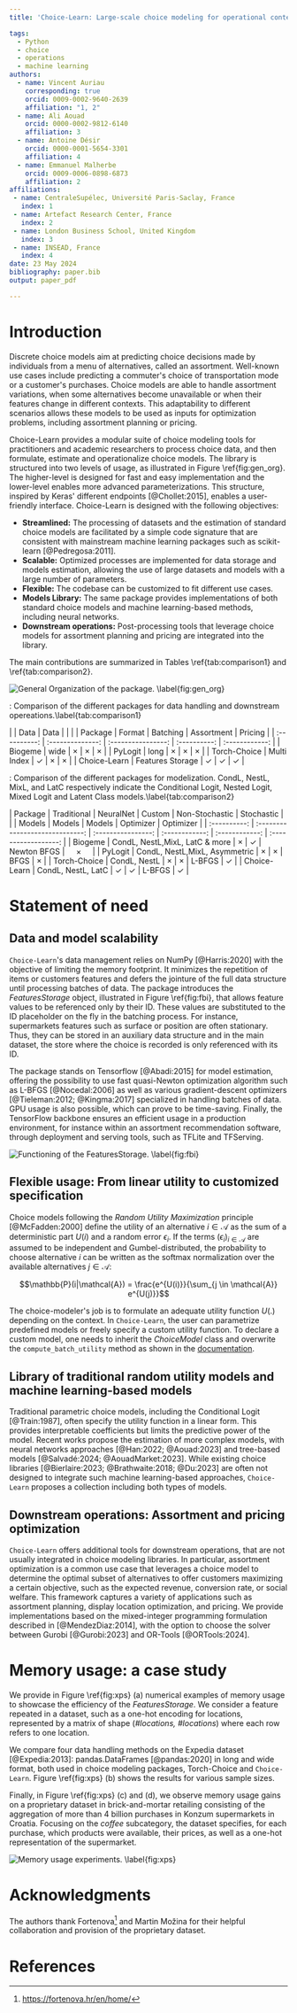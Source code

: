 ```yaml
---
title: 'Choice-Learn: Large-scale choice modeling for operational contexts through the lens of machine learning'

tags:
  - Python
  - choice
  - operations
  - machine learning
authors:
  - name: Vincent Auriau
    corresponding: true
    orcid: 0009-0002-9640-2639
    affiliation: "1, 2"
  - name: Ali Aouad
    orcid: 0000-0002-9812-6140
    affiliation: 3
  - name: Antoine Désir
    orcid: 0000-0001-5654-3301
    affiliation: 4
  - name: Emmanuel Malherbe
    orcid: 0009-0006-0898-6873
    affiliation: 2
affiliations:
 - name: CentraleSupélec, Université Paris-Saclay, France
   index: 1
 - name: Artefact Research Center, France
   index: 2
 - name: London Business School, United Kingdom
   index: 3
 - name: INSEAD, France
   index: 4
date: 23 May 2024
bibliography: paper.bib
output: paper_pdf

---
```


# Introduction

Discrete choice models aim at predicting choice decisions made by individuals from a menu of alternatives, called an assortment. Well-known use cases include predicting a commuter's choice of transportation mode or a customer's purchases. Choice models are able to handle assortment variations, when some alternatives become unavailable or when their features change in different contexts. This adaptability to different scenarios allows these models to be used as inputs for optimization problems, including assortment planning or pricing.

Choice-Learn provides a modular suite of choice modeling tools for practitioners and academic researchers to process choice data, and then formulate, estimate and operationalize choice models. The library is structured into two levels of usage, as illustrated in Figure \ref{fig:gen_org}. The higher-level is designed for fast and easy implementation and the lower-level enables more advanced parameterizations. This structure, inspired by Keras' different endpoints [@Chollet:2015], enables a user-friendly interface. Choice-Learn is designed with the following objectives:

- **Streamlined:** The processing of datasets and the estimation of standard choice models are facilitated by a simple code signature that are consistent with mainstream machine learning packages such as scikit-learn [@Pedregosa:2011].
- **Scalable:** Optimized processes are implemented for data storage and models estimation, allowing the use of large datasets and models with a large number of parameters.
- **Flexible:** The codebase can be customized to fit different use cases.
- **Models Library:** The same package provides implementations of both standard choice models and machine learning-based methods, including neural networks.
- **Downstream operations:** Post-processing tools that leverage choice models for assortment planning and pricing are integrated into the library.

The main contributions are summarized in Tables \ref{tab:comparison1} and \ref{tab:comparison2}.

![General Organization of the package. \label{fig:gen_org}](../illustrations/choice_learn_levels.png)

: Comparison of the different packages for data handling and downstream opereations.\label{tab:comparison1}

|              | Data             |  Data              |              |                |
| Package      | Format           |  Batching          | Assortment   | Pricing        |
| :----------: | :--------------: | :----------------: | :----------: | :------------: |
| Biogeme      | wide             | $\times$           |   $\times$   |   $\times$     |
| PyLogit      | long             |  $\times$          |   $\times$   |   $\times$     |
| Torch-Choice | Multi Index      | $\checkmark$       |   $\times$   |   $\times$     |
| Choice-Learn | Features Storage | $\checkmark$       | $\checkmark$ | $\checkmark$   |


: Comparison of the different packages for modelization. CondL, NestL, MixL, and LatC respectively indicate the Conditional Logit, Nested Logit, Mixed Logit and Latent Class models.\label{tab:comparison2}

|   Package    | Traditional                     | NeuralNet          | Custom         | Non-Stochastic |  Stochastic          |
|              | Models                          | Models             | Models         | Optimizer      |  Optimizer           |
| :----------: | :-----------------------------: | :----------------: | :------------: | :------------: | :------------------: |
| Biogeme      | CondL, NestL,MixL, LatC & more  | $\times$           | $\checkmark$   | Newton BFGS    | $\quad \times \quad$ |
| PyLogit      | CondL, NestL,MixL,  Asymmetric  |  $\times$          | $\times$       | BFGS           |   $\times$           |
| Torch-Choice | CondL, NestL                    | $\times$           | $\times$       | L-BFGS         | $\checkmark$         |
| Choice-Learn | CondL, NestL, LatC              | $\checkmark$       | $\checkmark$   | L-BFGS         | $\checkmark$         |

# Statement of need

## Data and model scalability

`Choice-Learn`'s data management relies on NumPy [@Harris:2020] with the objective of limiting the memory footprint. It minimizes the repetition of items or customers features and defers the jointure of the full data structure until processing batches of data. The package introduces the *FeaturesStorage* object, illustrated in Figure \ref{fig:fbi}, that allows feature values to be referenced only by their ID. These values are substituted to the ID placeholder on the fly in the batching process. For instance, supermarkets features such as surface or position are often stationary. Thus, they can be stored in an auxiliary data structure and in the main dataset, the store where the choice is recorded is only referenced with its ID.

The package stands on Tensorflow [@Abadi:2015] for model estimation, offering the possibility to use fast quasi-Newton optimization algorithm such as L-BFGS [@Nocedal:2006] as well as various gradient-descent optimizers [@Tieleman:2012; @Kingma:2017] specialized in handling batches of data. GPU usage is also possible, which can prove to be time-saving.
Finally, the TensorFlow backbone ensures an efficient usage in a production environment, for instance within an assortment recommendation software, through deployment and serving tools, such as TFLite and TFServing.

![Functioning of the *FeaturesStorage*. \label{fig:fbi}](../illustrations/features_storage_3.png)

## Flexible usage: From linear utility to customized specification

Choice models following the *Random Utility Maximization* principle [@McFadden:2000] define the utility of an alternative $i \in \mathcal{A}$ as the sum of a deterministic part $U(i)$ and a random error $\epsilon_i$. If the terms $(\epsilon_i)_{i \in \mathcal{A}}$ are assumed to be independent and Gumbel-distributed, the probability to choose alternative $i$ can be written as the softmax normalization over the available alternatives $j\in \mathcal{A}$:

$$\mathbb{P}(i|\mathcal{A}) = \frac{e^{U(i)}}{\sum_{j \in \mathcal{A}} e^{U(j)}}$$

The choice-modeler's job is to formulate an adequate utility function $U(.)$ depending on the context. In `Choice-Learn`, the user can parametrize predefined models or freely specify a custom utility function.
To declare a custom model, one needs to inherit the *ChoiceModel* class and overwrite the `compute_batch_utility` method as shown in the [documentation](https://artefactory.github.io/choice-learn/).

## Library of traditional random utility models and machine learning-based models

Traditional parametric choice models, including the Conditional Logit [@Train:1987], often specify the utility function in a linear form. This provides interpretable coefficients but limits the predictive power of the model.
Recent works propose the estimation of more complex models, with neural networks approaches [@Han:2022; @Aouad:2023] and tree-based models [@Salvadé:2024; @AouadMarket:2023]. While existing choice libraries [@Bierlaire:2023; @Brathwaite:2018; @Du:2023] are often not designed to integrate such machine learning-based approaches, `Choice-Learn` proposes a collection including both types of models.

## Downstream operations: Assortment and pricing optimization
`Choice-Learn` offers additional tools for downstream operations, that are not usually integrated in choice modeling libraries. In particular, assortment optimization is a common use case that leverages a choice model to determine the optimal subset of alternatives to offer customers maximizing a certain objective, such as the expected revenue, conversion rate, or social welfare. This framework captures a variety of applications such as assortment planning, display location optimization, and pricing. We provide implementations based on the mixed-integer programming formulation described in [@MendezDiaz:2014], with the option to choose the solver between Gurobi [@Gurobi:2023] and OR-Tools [@ORTools:2024].


# Memory usage: a case study

We provide in Figure \ref{fig:xps} (a) numerical examples of memory usage to showcase the efficiency of the *FeaturesStorage*. We consider a feature repeated in a dataset, such as a one-hot encoding for locations, represented by a matrix of shape (*#locations, #locations*) where each row refers to one location.

We compare four data handling methods on the Expedia dataset [@Expedia:2013]: pandas.DataFrames [@pandas:2020] in long and wide format, both used in choice modeling packages, Torch-Choice and `Choice-Learn`. Figure \ref{fig:xps} (b) shows the results for various sample sizes.

Finally, in Figure \ref{fig:xps} (c) and (d), we observe memory usage gains on a proprietary dataset in brick-and-mortar retailing consisting of the aggregation of more than 4 billion purchases in Konzum supermarkets in Croatia. Focusing on the *coffee* subcategory, the dataset specifies, for each purchase, which products were available, their prices, as well as a one-hot representation of the supermarket.

![Memory usage experiments. \label{fig:xps}](../illustrations/ram_usage_comparison.png)

# Acknowledgments
The authors thank Fortenova[^1] and Martin Možina for their helpful collaboration and provision of the proprietary dataset.

# References

[^1]: https://fortenova.hr/en/home/
